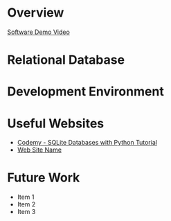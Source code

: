 # Overview

<!-- {Important! Do not say in this section that this is college assignment. Talk about what you are trying to accomplish as a software engineer to further your learning.} -->

<!-- {Provide a description of the software that you wrote and how it integrates with a SQL Relational Database. Describe how to use your program.} -->

<!-- {Describe your purpose for writing this software.} -->

<!-- {Provide a link to your YouTube demonstration. It should be a 4-5 minute demo of the software running, a walkthrough of the code, and a view of how created the Relational Database.} -->

[Software Demo Video](http://youtube.link.goes.here)

# Relational Database

<!-- {Describe the relational database you are using.} -->

<!-- {Describe the structure (tables) of the relational database that you created.} -->

# Development Environment

<!-- {Describe the tools that you used to develop the software} -->

<!-- {Describe the programming language that you used and any libraries.} -->

# Useful Websites

<!-- {Make a list of websites that you found helpful in this project} -->

- [Codemy - SQLite Databases with Python Tutorial](https://www.youtube.com/watch?v=byHcYRpMgI4)
- [Web Site Name](http://url.link.goes.here)

# Future Work

<!-- {Make a list of things that you need to fix, improve, and add in the future.} -->

- Item 1
- Item 2
- Item 3
